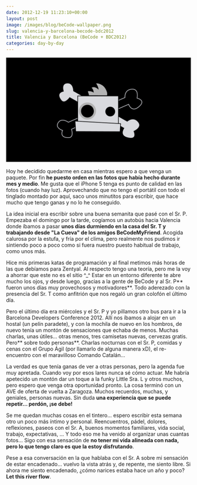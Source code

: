 ```yaml
---
date: 2012-12-19 11:23:10+00:00
layout: post
image: /images/blog/beCode-wallpaper.png
slug: valencia-y-barcelona-becode-bdc2012
title: Valencia y Barcelona (BeCode + BDC2012)
categories: day-by-day
---
```


[![](/images/blog/beCode-wallpaper.png)](/images/blog/beCode-wallpaper.png)

Hoy he decidido quedarme en casa mientras espero a que venga un paquete. Por fin **he puesto orden en las fotos que había hecho durante mes y medio**. Me gusta que el iPhone 5 tenga es punto de calidad en las fotos (cuando hay luz). Aprovechando que no tengo el portátil con todo el tinglado montado por aquí, saco unos minutitos para escribir, que hace mucho que tengo ganas y no lo he conseguido.

La idea inicial era escribir sobre una buena semanita que pasé con el Sr. P. Empezaba el domingo por la tarde, cogíamos un autobús hacia Valencia donde íbamos a pasar **unos días durmiendo en la casa del Sr. T y trabajando desde "La Cueva" de los amigos BeCodeMyFriend**. Acogida calurosa por la estufa, y fría por el clima, pero realmente nos pudimos ir sintiendo poco a poco como si fuera nuestro puesto habitual de trabajo, como unos más.

Hice mis primeras katas de programación y al final metimos más horas de las que debíamos para Zentyal. Al respecto tengo una teoría, pero me la voy a ahorrar que este no es el sitio ^_^ Estar en un entorno diferente te abre mucho los ojos, y desde luego, gracias a la gente de BeCode y al Sr. P** fueron unos días muy provechosos y motivadores**. Todo aderezado con la presencia del Sr. T como anfitrión que nos regaló un gran colofón el último día.

Pero el último día era miércoles y el Sr. P y yo pillamos otro bus para ir a la Barcelona Developers Conference 2012. Allí nos íbamos a alojar en un hostal (un pelín paradete), y con la mochila de nuevo en los hombros, de nuevo tenía un montón de sensaciones que echaba de menos. Muchas charlas, unas útiles... otras menos, tres camisetas nuevas, cervezas gratis. Pero** sobre todo personas**. Charlas nocturnas con el Sr. P, comidas y cenas con el Grupo Ágil (por llamarlo de alguna manera xD), el re-encuentro con el maravilloso Comando Catalán...

La verdad es que tenía ganas de ver a otras personas, pero la agenda fue muy apretada. Cuando voy por esos lares nunca sé cómo actuar. Me habría apetecido un montón dar un toque a la funky Little Sra. L y otros muchos, pero espero que venga otra oportunidad pronto. La cosa terminó con un AVE de oferta de vuelta a Zaragoza. Muchos recuerdos, muchas, y geniales, personas nuevas. Sin duda **una experiencia que se puede repetir... perdón, ¡se debe!**

Se me quedan muchas cosas en el tintero... espero escribir esta semana otro un poco más íntimo y personal. Reencuentros, pádel, dolores, reflexiones, paseos con el Sr. A, buenos momentos familiares, vida social, trabajo, expectativas, ... Y todo eso me ha venido al organizar unas cuantas fotos... Sigo con esa sensación de **no tener mi vida alineada con nada, pero lo que tengo claro es que la estoy disfrutando**.

Pese a esa conversación en la que hablaba con el Sr. A sobre mi sensación de estar encadenado... vuelvo la vista atrás y, de repente, me siento libre. Si ahora me siento encadenado, ¿cómo narices estaba hace un año y poco? **Let this river flow**.
